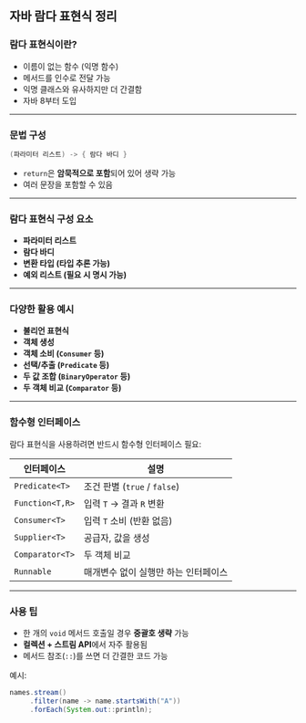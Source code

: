 ## 자바 람다 표현식 정리

###  람다 표현식이란?
- 이름이 없는 함수 (익명 함수)
- 메서드를 인수로 전달 가능
- 익명 클래스와 유사하지만 더 간결함
- 자바 8부터 도입

---

###  문법 구성
```java
(파라미터 리스트) -> { 람다 바디 }
```

- `return`은 **암묵적으로 포함**되어 있어 생략 가능
- 여러 문장을 포함할 수 있음

---

### 람다 표현식 구성 요소
- **파라미터 리스트**  
- **람다 바디**  
- **변환 타입 (타입 추론 가능)**  
- **예외 리스트 (필요 시 명시 가능)**

---

### 다양한 활용 예시
- **불리언 표현식**  
- **객체 생성**  
- **객체 소비 (`Consumer` 등)**  
- **선택/추출 (`Predicate` 등)**  
- **두 값 조합 (`BinaryOperator` 등)**  
- **두 객체 비교 (`Comparator` 등)**

---

### 함수형 인터페이스
람다 표현식을 사용하려면 반드시 함수형 인터페이스 필요:

| 인터페이스      | 설명                                |
|----------------|-------------------------------------|
| `Predicate<T>` | 조건 판별 (`true` / `false`)         |
| `Function<T,R>`| 입력 `T` → 결과 `R` 변환              |
| `Consumer<T>`  | 입력 `T` 소비 (반환 없음)             |
| `Supplier<T>`  | 공급자, 값을 생성                    |
| `Comparator<T>`| 두 객체 비교                         |
| `Runnable`     | 매개변수 없이 실행만 하는 인터페이스 |

---

### 사용 팁
- 한 개의 `void` 메서드 호출일 경우 **중괄호 생략** 가능
- **컬렉션 + 스트림 API**에서 자주 활용됨
- 메서드 참조(`::`)를 쓰면 더 간결한 코드 가능

예시:
```java
names.stream()
     .filter(name -> name.startsWith("A"))
     .forEach(System.out::println);
```
